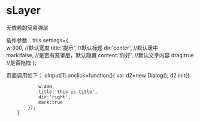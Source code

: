 # sLayer
无依赖的简易弹层

插件参数：this.settings={   
			w:300,				//默认宽度
			title:'提示',	    //默认标题
			dir:'center',		//默认居中	
			mark:false,		    //是否有笼罩层，默认隐藏
			content:'你好',     //默认文字内容
            		drag:true           //是否拖拽
		};

页面调用如下：	oInput[1].onclick=function(){
			var d2=new Dialog();
			d2.init({
				
				w:400,
				title:'this is title',
				dir:'right',
				mark:true
			});
		}		
